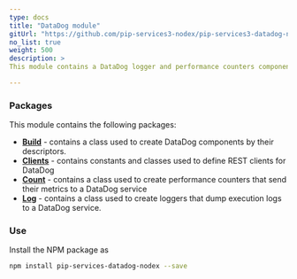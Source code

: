 ```yaml
---
type: docs
title: "DataDog module"
gitUrl: "https://github.com/pip-services3-nodex/pip-services3-datadog-nodex"
no_list: true
weight: 500
description: > 
This module contains a DataDog logger and performance counters components.

---
```



### Packages

This module contains the following packages:

- [**Build**](build) - contains a class used to create DataDog components by their descriptors.
- [**Clients**](clients) - contains constants and classes used to define REST clients for DataDog
- [**Count**](count) - contains a class used to create performance counters that send their metrics to a DataDog service
- [**Log**](log) - contains a class used to create loggers that dump execution logs to a DataDog service.


### Use

Install the NPM package as
```bash
npm install pip-services-datadog-nodex --save
```
